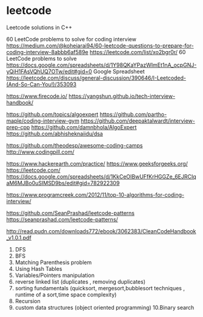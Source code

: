 # leetcode
Leetcode solutions in C++

60 LeetCode problems to solve for coding interview
https://medium.com/@koheiarai94/60-leetcode-questions-to-prepare-for-coding-interview-8abbb6af589e
https://leetcode.com/list/xo2bgr0r/     60 LeetCode problems to solve
https://docs.google.com/spreadsheets/d/1Y98QKaYPazWImEt1nA_ocpGNJ-yQjH1FAsVQhUQ7OTw/edit#gid=0    Google Spreadsheet
https://leetcode.com/discuss/general-discussion/390646/I-Leetcoded-(And-So-Can-You!)/353093

https://www.firecode.io/
https://yangshun.github.io/tech-interview-handbook/

https://github.com/topics/algoexpert
https://github.com/partho-maple/coding-interview-gym
https://github.com/deepaktalwardt/interview-prep-cpp
https://github.com/damnbhola/AlgoExpert
https://github.com/abhisheknaiidu/dsa

https://github.com/theodesp/awesome-coding-camps
http://www.codingpill.com/

https://www.hackerearth.com/practice/
https://www.geeksforgeeks.org/
https://leetcode.com/
https://docs.google.com/spreadsheets/d/1KkCeOIBwUFfKrHGGZe_6EJRCIqaM6MJBo0uSIMSD9bs/edit#gid=782922309

https://www.programcreek.com/2012/11/top-10-algorithms-for-coding-interview/

https://github.com/SeanPrashad/leetcode-patterns
https://seanprashad.com/leetcode-patterns/

http://read.pudn.com/downloads772/ebook/3062383/CleanCodeHandbook_v1.0.1.pdf

1. DFS
2. BFS
3. Matching Parenthesis problem
4. Using Hash Tables
5. Variables/Pointers manipulation
6. reverse linked list (duplicates , removing duplicates)
7. sorting fundamentals (quicksort, mergesort,bubblesort techniques ,
   runtime of a sort,time space complexity)
8. Recursion
9. custom data structures (object oriented programming)
10.Binary search
